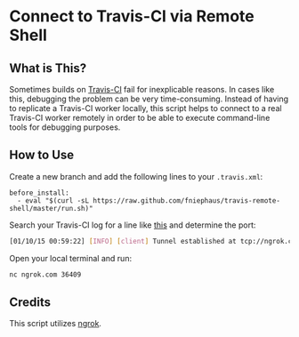 # Connect to Travis-CI via Remote Shell
## What is This?
Sometimes builds on [Travis-CI](https://travis-ci.org/) fail for inexplicable reasons. In cases like this, debugging the problem can be very time-consuming. Instead of having to replicate a Travis-CI worker locally, this script helps to connect to a real Travis-CI worker remotely in order to be able to execute command-line tools for debugging purposes.

## How to Use
Create a new branch and add the following lines to your `.travis.xml`:
```
before_install:
  - eval "$(curl -sL https://raw.github.com/fniephaus/travis-remote-shell/master/run.sh)"
```

Search your Travis-CI log for a line like [this](https://travis-ci.org/fniephaus/travis-remote-shell#L130) and determine the port:
```bash
[01/10/15 00:59:22] [INFO] [client] Tunnel established at tcp://ngrok.com:36409
```

Open your local terminal and run:
```bash
nc ngrok.com 36409
```

## Credits
This script utilizes [ngrok](https://github.com/inconshreveable/ngrok).
